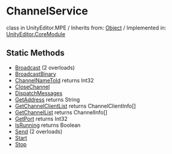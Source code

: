 # ChannelService
class in UnityEditor.MPE
 / Inherits from: <a href="https://docs.unity3d.com/6000.0/Documentation/ScriptReference/Object.html">Object</a> / Implemented in: <a href="https://docs.unity3d.com/6000.0/Documentation/ScriptReference/UnityEditor.CoreModule.html">UnityEditor.CoreModule</a>

## Static Methods
- <a href="https://docs.unity3d.com/6000.0/Documentation/ScriptReference/ChannelService.Broadcast.html">Broadcast</a> (2 overloads)
- <a href="https://docs.unity3d.com/6000.0/Documentation/ScriptReference/ChannelService.BroadcastBinary.html">BroadcastBinary</a>
- <a href="https://docs.unity3d.com/6000.0/Documentation/ScriptReference/ChannelService.ChannelNameToId.html">ChannelNameToId</a> returns Int32
- <a href="https://docs.unity3d.com/6000.0/Documentation/ScriptReference/ChannelService.CloseChannel.html">CloseChannel</a>
- <a href="https://docs.unity3d.com/6000.0/Documentation/ScriptReference/ChannelService.DispatchMessages.html">DispatchMessages</a>
- <a href="https://docs.unity3d.com/6000.0/Documentation/ScriptReference/ChannelService.GetAddress.html">GetAddress</a> returns String
- <a href="https://docs.unity3d.com/6000.0/Documentation/ScriptReference/ChannelService.GetChannelClientList.html">GetChannelClientList</a> returns ChannelClientInfo[]
- <a href="https://docs.unity3d.com/6000.0/Documentation/ScriptReference/ChannelService.GetChannelList.html">GetChannelList</a> returns ChannelInfo[]
- <a href="https://docs.unity3d.com/6000.0/Documentation/ScriptReference/ChannelService.GetPort.html">GetPort</a> returns Int32
- <a href="https://docs.unity3d.com/6000.0/Documentation/ScriptReference/ChannelService.IsRunning.html">IsRunning</a> returns Boolean
- <a href="https://docs.unity3d.com/6000.0/Documentation/ScriptReference/ChannelService.Send.html">Send</a> (2 overloads)
- <a href="https://docs.unity3d.com/6000.0/Documentation/ScriptReference/ChannelService.Start.html">Start</a>
- <a href="https://docs.unity3d.com/6000.0/Documentation/ScriptReference/ChannelService.Stop.html">Stop</a>
